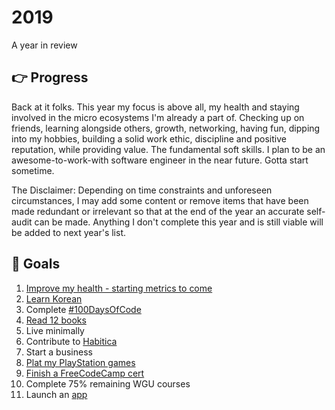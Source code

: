 # 2019
A year in review

## :point_right: Progress
Back at it folks. This year my focus is above all, my health and staying involved in the micro ecosystems I'm already a part of. Checking up on friends, learning alongside others, growth, networking, having fun, dipping into my hobbies, building a solid work ethic, discipline and positive reputation, while providing value. The fundamental soft skills. I plan to be an awesome-to-work-with software engineer in the near future. Gotta start sometime.

The Disclaimer: Depending on time constraints and unforeseen circumstances, I may add some content or remove items that have been made redundant or irrelevant so that at the end of the year an accurate self-audit can be made. Anything I don't complete this year and is still viable will be added to next year's list.


## :round_pushpin: Goals
1. [Improve my health - starting metrics to come](https://www.fitbit.com/user/6K95X5)
2. [Learn Korean](/Korean.md)
3. Complete [#100DaysOfCode](/100Days-log.md)
4. [Read 12 books](https://www.goodreads.com/user_challenges/15471158)
5. Live minimally
6. Contribute to [Habitica](https://habitica.com/)
7. Start a business
8. [Plat my PlayStation games](https://psnprofiles.com/Neo_Fades)
9. [Finish a FreeCodeCamp cert](https://www.freecodecamp.org/ceciliaconsta3)
10. Complete 75% remaining WGU courses
11. Launch an [app](/Android.md)
